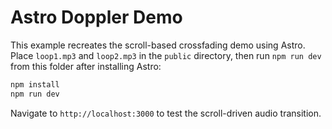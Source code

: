 # Astro Doppler Demo

This example recreates the scroll-based crossfading demo using Astro. Place `loop1.mp3` and `loop2.mp3` in the `public` directory, then run `npm run dev` from this folder after installing Astro:

```bash
npm install
npm run dev
```

Navigate to `http://localhost:3000` to test the scroll-driven audio transition.
